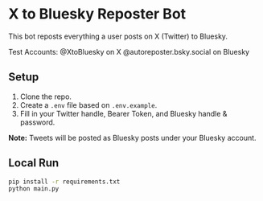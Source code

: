 # X to Bluesky Reposter Bot

This bot reposts everything a user posts on X (Twitter) to Bluesky.

Test Accounts:
@XtoBluesky on X
@autoreposter.bsky.social on Bluesky

## Setup
1. Clone the repo.
2. Create a `.env` file based on `.env.example`.
3. Fill in your Twitter handle, Bearer Token, and Bluesky handle & password.

**Note:** Tweets will be posted as Bluesky posts under your Bluesky account.

## Local Run
```bash
pip install -r requirements.txt
python main.py
